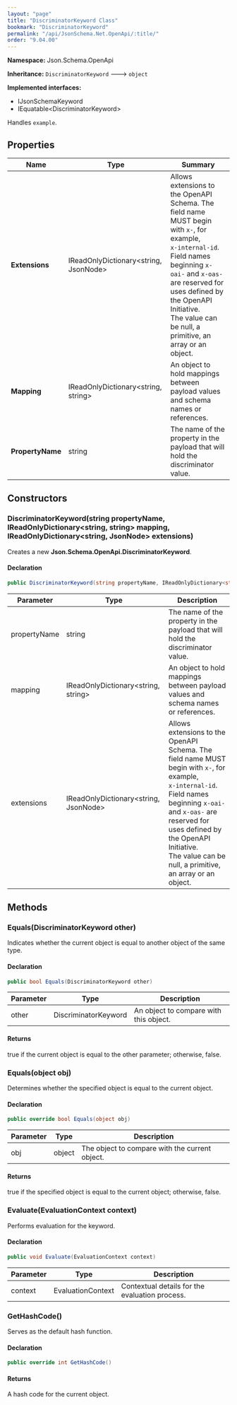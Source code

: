 ```yaml
---
layout: "page"
title: "DiscriminatorKeyword Class"
bookmark: "DiscriminatorKeyword"
permalink: "/api/JsonSchema.Net.OpenApi/:title/"
order: "9.04.00"
---
```

**Namespace:** Json.Schema.OpenApi

**Inheritance:**
`DiscriminatorKeyword`
 🡒 
`object`

**Implemented interfaces:**

- IJsonSchemaKeyword
- IEquatable\<DiscriminatorKeyword\>

Handles `example`.

## Properties

| Name | Type | Summary |
|---|---|---|
| **Extensions** | IReadOnlyDictionary\<string, JsonNode\> | Allows extensions to the OpenAPI Schema. The field name MUST begin with `x-`, for example,<br>`x-internal-id`. Field names beginning `x-oai-` and `x-oas-` are reserved for uses defined by the OpenAPI Initiative.<br>The value can be null, a primitive, an array or an object. |
| **Mapping** | IReadOnlyDictionary\<string, string\> | An object to hold mappings between payload values and schema names or references. |
| **PropertyName** | string | The name of the property in the payload that will hold the discriminator value. |

## Constructors

### DiscriminatorKeyword(string propertyName, IReadOnlyDictionary\<string, string\> mapping, IReadOnlyDictionary\<string, JsonNode\> extensions)

Creates a new **Json.Schema.OpenApi.DiscriminatorKeyword**.

#### Declaration

```c#
public DiscriminatorKeyword(string propertyName, IReadOnlyDictionary<string, string> mapping, IReadOnlyDictionary<string, JsonNode> extensions)
```

| Parameter | Type | Description |
|---|---|---|
| propertyName | string | The name of the property in the payload that will hold the discriminator value. |
| mapping | IReadOnlyDictionary\<string, string\> | An object to hold mappings between payload values and schema names or references. |
| extensions | IReadOnlyDictionary\<string, JsonNode\> | Allows extensions to the OpenAPI Schema. The field name MUST begin with `x-`, for example,<br>`x-internal-id`. Field names beginning `x-oai-` and `x-oas-` are reserved for uses defined by the OpenAPI Initiative.<br>The value can be null, a primitive, an array or an object. |


## Methods

### Equals(DiscriminatorKeyword other)

Indicates whether the current object is equal to another object of the same type.

#### Declaration

```c#
public bool Equals(DiscriminatorKeyword other)
```

| Parameter | Type | Description |
|---|---|---|
| other | DiscriminatorKeyword | An object to compare with this object. |


#### Returns

true if the current object is equal to the <paramref name="other">other</paramref> parameter; otherwise, false.

### Equals(object obj)

Determines whether the specified object is equal to the current object.

#### Declaration

```c#
public override bool Equals(object obj)
```

| Parameter | Type | Description |
|---|---|---|
| obj | object | The object to compare with the current object. |


#### Returns

true if the specified object  is equal to the current object; otherwise, false.

### Evaluate(EvaluationContext context)

Performs evaluation for the keyword.

#### Declaration

```c#
public void Evaluate(EvaluationContext context)
```

| Parameter | Type | Description |
|---|---|---|
| context | EvaluationContext | Contextual details for the evaluation process. |


### GetHashCode()

Serves as the default hash function.

#### Declaration

```c#
public override int GetHashCode()
```


#### Returns

A hash code for the current object.

